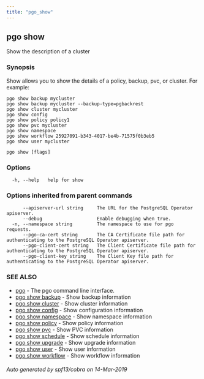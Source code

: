 ```yaml
---
title: "pgo_show"
---
```

## pgo show

Show the description of a cluster

### Synopsis

Show allows you to show the details of a policy, backup, pvc, or cluster. For example:

	pgo show backup mycluster
	pgo show backup mycluster --backup-type=pgbackrest
	pgo show cluster mycluster
	pgo show config
	pgo show policy policy1
	pgo show pvc mycluster
	pgo show namespace
	pgo show workflow 25927091-b343-4017-be4b-71575f0b3eb5
	pgo show user mycluster

```
pgo show [flags]
```

### Options

```
  -h, --help   help for show
```

### Options inherited from parent commands

```
      --apiserver-url string     The URL for the PostgreSQL Operator apiserver.
      --debug                    Enable debugging when true.
  -n, --namespace string         The namespace to use for pgo requests.
      --pgo-ca-cert string       The CA Certificate file path for authenticating to the PostgreSQL Operator apiserver.
      --pgo-client-cert string   The Client Certificate file path for authenticating to the PostgreSQL Operator apiserver.
      --pgo-client-key string    The Client Key file path for authenticating to the PostgreSQL Operator apiserver.
```

### SEE ALSO

* [pgo](/cli/pgo/)	 - The pgo command line interface.
* [pgo show backup](/cli/pgo_show_backup/)	 - Show backup information
* [pgo show cluster](/cli/pgo_show_cluster/)	 - Show cluster information
* [pgo show config](/cli/pgo_show_config/)	 - Show configuration information
* [pgo show namespace](/cli/pgo_show_namespace/)	 - Show namespace information
* [pgo show policy](/cli/pgo_show_policy/)	 - Show policy information
* [pgo show pvc](/cli/pgo_show_pvc/)	 - Show PVC information
* [pgo show schedule](/cli/pgo_show_schedule/)	 - Show schedule information
* [pgo show upgrade](/cli/pgo_show_upgrade/)	 - Show upgrade information
* [pgo show user](/cli/pgo_show_user/)	 - Show user information
* [pgo show workflow](/cli/pgo_show_workflow/)	 - Show workflow information

###### Auto generated by spf13/cobra on 14-Mar-2019
